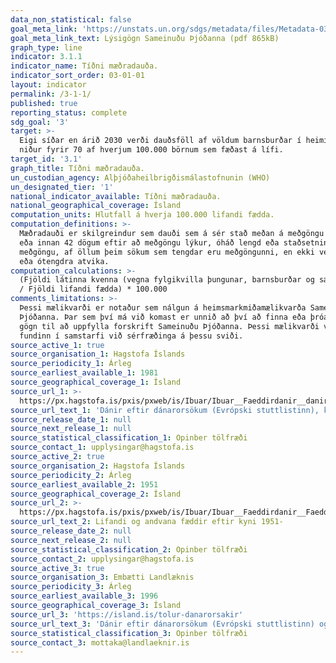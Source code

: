 ```yaml
---
data_non_statistical: false
goal_meta_link: 'https://unstats.un.org/sdgs/metadata/files/Metadata-03-01-01.pdf'
goal_meta_link_text: Lýsigögn Sameinuðu Þjóðanna (pdf 865kB)
graph_type: line
indicator: 3.1.1
indicator_name: Tíðni mæðradauða.
indicator_sort_order: 03-01-01
layout: indicator
permalink: /3-1-1/
published: true
reporting_status: complete
sdg_goal: '3'
target: >-
  Eigi síðar en árið 2030 verði dauðsföll af völdum barnsburðar í heiminum komin
  niður fyrir 70 af hverjum 100.000 börnum sem fæðast á lífi.
target_id: '3.1'
graph_title: Tíðni mæðradauða.
un_custodian_agency: Alþjóðaheilbrigðismálastofnunin (WHO)
un_designated_tier: '1'
national_indicator_available: Tíðni mæðradauða.
national_geographical_coverage: Ísland
computation_units: Hlutfall á hverja 100.000 lifandi fædda.
computation_definitions: >-
  Mæðradauði er skilgreindur sem dauði sem á sér stað meðan á meðgöngu stendur
  eða innan 42 dögum eftir að meðgöngu lýkur, óháð lengd eða staðsetningu
  meðgöngu, af öllum þeim sökum sem tengdar eru meðgöngunni, en ekki vegna slysa
  eða ótengdra atvika.
computation_calculations: >-
  (Fjöldi látinna kvenna (vegna fylgikvilla þungunar, barnsburðar og sængurlegu)
  / Fjöldi lifandi fædda) * 100.000
comments_limitations: >-
  Þessi mælikvarði er notaður sem nálgun á heimsmarkmiðamælikvarða Sameinuðu
  Þjóðanna. Þar sem því má við komast er unnið að því að finna eða þróa íslensk
  gögn til að uppfylla forskrift Sameinuðu Þjóðanna. Þessi mælikvarði var
  fundinn í samstarfi við sérfræðinga á þessu sviði.
source_active_1: true
source_organisation_1: Hagstofa Íslands
source_periodicity_1: Árleg
source_earliest_available_1: 1981
source_geographical_coverage_1: Ísland
source_url_1: >-
  https://px.hagstofa.is/pxis/pxweb/is/Ibuar/Ibuar__Faeddirdanir__danir__danarmein/MAN05301.px
source_url_text_1: 'Dánir eftir dánarorsökum (Evrópski stuttlistinn), kyni og aldri 1981-'
source_release_date_1: null
source_next_release_1: null
source_statistical_classification_1: Opinber tölfræði
source_contact_1: upplysingar@hagstofa.is
source_active_2: true
source_organisation_2: Hagstofa Íslands
source_periodicity_2: Árleg
source_earliest_available_2: 1951
source_geographical_coverage_2: Ísland
source_url_2: >-
  https://px.hagstofa.is/pxis/pxweb/is/Ibuar/Ibuar__Faeddirdanir__Faeddir__faedingar/MAN05100.px
source_url_text_2: Lifandi og andvana fæddir eftir kyni 1951-
source_release_date_2: null
source_next_release_2: null
source_statistical_classification_2: Opinber tölfræði
source_contact_2: upplysingar@hagstofa.is
source_active_3: true
source_organisation_3: Embætti Landlæknis
source_periodicity_3: Árleg
source_earliest_available_3: 1996
source_geographical_coverage_3: Ísland
source_url_3: 'https://island.is/tolur-danarorsakir'
source_url_text_3: 'Dánir eftir dánarorsökum (Evrópski stuttlistinn) og kyni, 2000-'
source_statistical_classification_3: Opinber tölfræði
source_contact_3: mottaka@landlaeknir.is
---
```

